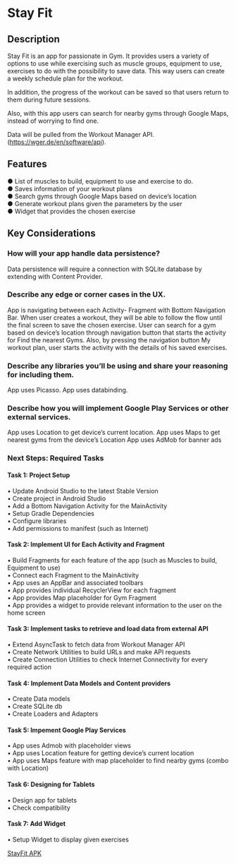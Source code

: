 # Stay Fit
## Description 

Stay Fit is an app for passionate in Gym. It provides users a variety of options to use while exercising such as muscle groups, equipment to use, exercises to do with the possibility to save data. This way users can create a weekly schedule plan for the workout. 

In addition, the progress of the workout can be saved so that users return to them during future sessions.

Also, with this app users can search for nearby gyms through Google Maps, instead of worrying to find one.

Data will be pulled from the Workout Manager API. (https://wger.de/en/software/api).

## Features

●	List of muscles to build, equipment to use and exercise to do.<br/>
●	Saves information of your workout plans<br/>
●	Search gyms through Google Maps based on device’s location<br/>
●	Generate workout plans given the parameters by the user<br/>
●	Widget that provides the chosen exercise<br/>

## Key Considerations

### How will your app handle data persistence? 

Data persistence will require a connection with SQLite database by extending with Content Provider.

### Describe any edge or corner cases in the UX.

App is navigating between each Activity- Fragment with Bottom Navigation Bar.
When user creates a workout, they will be able to follow the flow until the final screen to save the chosen exercise. 
User can search for a gym based on device’s location through navigation button that starts the activity for Find the nearest Gyms.
Also, by pressing the navigation button My workout plan, user starts the activity with the details of his saved exercises.

### Describe any libraries you’ll be using and share your reasoning for including them.

App uses Picasso.
App uses databinding.

### Describe how you will implement Google Play Services or other external services.

App uses Location to get device’s current location.
App uses Maps to get nearest gyms from the device’s Location
App uses AdMob for banner ads

### Next Steps: Required Tasks
#### Task 1: Project Setup

•	Update Android Studio to the latest Stable Version<br/>
•	Create project in Android Studio<br/>
•	Add a Bottom Navigation Activity for the MainActivity<br/>
•	Setup Gradle Dependencies<br/>
•	Configure libraries<br/>
•	Add permissions to manifest (such as Internet)<br/>

#### Task 2: Implement UI for Each Activity and Fragment

•	Build Fragments for each feature of the app (such as Muscles to build, Equipment to use)<br/>
•	Connect each Fragment to the MainActivity<br/>
•	App uses an AppBar and associated toolbars<br/>
•	App provides individual RecyclerView for each fragment<br/>
•	App provides Map placeholder for Gym Fragment<br/>
•	App provides a widget to provide relevant information to the user on the home screen<br/>

#### Task 3: Implement tasks to retrieve and load data from external API

•	Extend AsyncTask to fetch data from Workout Manager API<br/>
•	Create Network Utilities to build URLs and make API requests<br/>
•	Create Connection Utilities to check Internet Connectivity for every required action<br/>

#### Task 4: Implement Data Models and Content providers

•	Create Data models<br/>
•	Create SQLite db<br/>
•	Create Loaders and Adapters<br/>

#### Task 5: Impement Google Play Services

•	App uses Admob with placeholder views<br/>
•	App uses Location feature for getting device’s current location<br/>
•	App uses Maps feature with map placeholder to find nearby gyms (combo with Location)<br/>

#### Task 6: Designing for Tablets

•	Design app for tablets<br/>
•	Check compatibility<br/>

#### Task 7: Add Widget

•	Setup Widget to display given exercises<br/>

<a href="https://drive.google.com/open?id=19848FwfL_zg5-ER29z-Dp94bIsRuJUkJ">StayFit APK</a>
